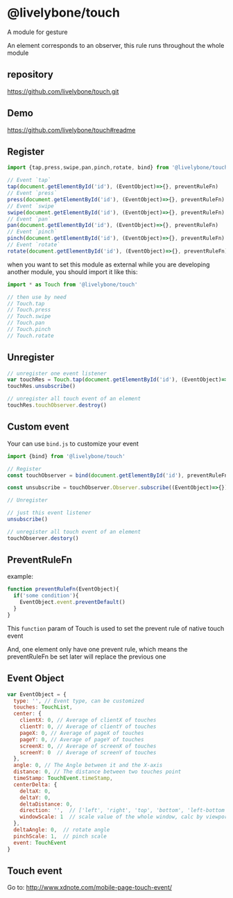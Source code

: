 # @livelybone/touch
A module for gesture

An element corresponds to an observer, this rule runs throughout the whole module

## repository
https://github.com/livelybone/touch.git

## Demo
https://github.com/livelybone/touch#readme

## Register
```js
import {tap,press,swipe,pan,pinch,rotate, bind} from '@livelybone/touch'

// Event `tap`
tap(document.getElementById('id'), (EventObject)=>{}, preventRuleFn)
// Event `press`
press(document.getElementById('id'), (EventObject)=>{}, preventRuleFn)
// Event `swipe`
swipe(document.getElementById('id'), (EventObject)=>{}, preventRuleFn)
// Event `pan`
pan(document.getElementById('id'), (EventObject)=>{}, preventRuleFn)
// Event `pinch`
pinch(document.getElementById('id'), (EventObject)=>{}, preventRuleFn)
// Event `rotate`
rotate(document.getElementById('id'), (EventObject)=>{}, preventRuleFn)
```

when you want to set this module as external while you are developing another module, you should import it like this:
```js
import * as Touch from '@livelybone/touch'

// then use by need
// Touch.tap
// Touch.press
// Touch.swipe
// Touch.pan
// Touch.pinch
// Touch.rotate
```

## Unregister
```js
// unregister one event listener
var touchRes = Touch.tap(document.getElementById('id'), (EventObject)=>{}, preventRuleFn)
touchRes.unsubscribe()

// unregister all touch event of an element
touchRes.touchObserver.destroy()
```
## Custom event
Your can use `bind.js` to customize your event

```js
import {bind} from '@livelybone/touch'

// Register
const touchObserver = bind(document.getElementById('id'), preventRuleFn)

const unsubscribe = touchObserver.Observer.subscribe((EventObject)=>{}).unsubscribe

// Unregister

// just this event listener
unsubscribe()

// unregister all touch event of an element
touchObserver.destory()
```

## PreventRuleFn
example:
```js
function preventRuleFn(EventObject){
  if('some condition'){
    EventObject.event.preventDefault()    
  }
}
```
This `function` param of Touch is used to set the prevent rule of native touch event

And, one element only have one prevent rule, which means the preventRuleFn be set later will replace the previous one

## Event Object
```js
var EventObject = {
  type: '', // Event type, can be customized
  touches: TouchList,
  center: {
    clientX: 0, // Average of clientX of touches 
    clientY: 0, // Average of clientY of touches 
    pageX: 0, // Average of pageX of touches 
    pageY: 0, // Average of pageY of touches 
    screenX: 0, // Average of screenX of touches 
    screenY: 0  // Average of screenY of touches 
  },
  angle: 0, // The Angle between it and the X-axis
  distance: 0, // The distance between two touches point
  timeStamp: TouchEvent.timeStamp,
  centerDelta: {
    deltaX: 0,
    deltaY: 0,
    deltaDistance: 0,
    direction: '',  // ['left', 'right', 'top', 'bottom', 'left-bottom', 'left-top', 'right-top', 'right-bottom']
    windowScale: 1  // scale value of the whole window, calc by viewport
  },
  deltaAngle: 0,  // rotate angle
  pinchScale: 1,  // pinch scale
  event: TouchEvent
}
```

## Touch event 
Go to: http://www.xdnote.com/mobile-page-touch-event/